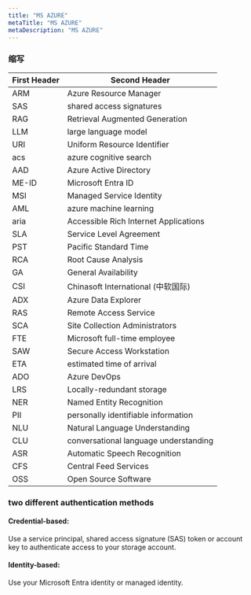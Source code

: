 ```yaml
---
title: "MS AZURE"
metaTitle: "MS AZURE"
metaDescription: "MS AZURE"
---
```




### 缩写
First Header | Second Header
------------ | -------------
ARM | Azure Resource Manager
SAS | shared access signatures
RAG | Retrieval Augmented Generation
LLM | large language model
URI | Uniform Resource Identifier
acs | azure cognitive search
AAD | Azure Active Directory
ME-ID | Microsoft Entra ID
MSI | Managed Service Identity
AML | azure machine learning
aria | Accessible Rich Internet Applications
SLA | Service Level Agreement
PST | Pacific Standard Time
RCA | Root Cause Analysis
GA |  General Availability
CSI | Chinasoft International (中软国际)
ADX | Azure Data Explorer
RAS | Remote Access Service
SCA | Site Collection Administrators
FTE | Microsoft full-time employee
SAW | Secure Access Workstation
ETA | estimated time of arrival
ADO | Azure DevOps
LRS | Locally-redundant storage
NER |  Named Entity Recognition
PII |  personally identifiable information
NLU |  Natural Language Understanding
CLU |  conversational language understanding
ASR |  Automatic Speech Recognition
CFS |  Central Feed Services
OSS |  Open Source Software


### two different authentication methods
#### Credential-based: 
Use a service principal, shared access signature (SAS) token or account key to authenticate access to your storage account.
#### Identity-based:
Use your Microsoft Entra identity or managed identity.


